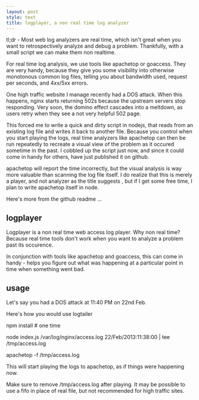 ```yaml
---
layout: post
style: text
title: logplayer, a non real time log analyzer
---
```

  
tl;dr - Most web log analyzers are real time, which isn't great when you want to retrospectively analyze and debug a problem. Thankfully, with a small script we can make them non realtime.

For real time log analysis, we use tools like apachetop or goaccess. They are very handy, because they give you some visibility into otherwise monotonous common log files, telling you about bandwidth used, request per seconds, and 4xx/5xx errors.

One high traffic website I manage recently had a DOS attack. When this happens, nginx starts returning 502s because the upstream servers stop responding. Very soon, the domino effect cascades into a meltdown, as users retry when they see a not very helpful 502 page.

This forced me to write a quick and dirty script in nodejs, that reads from an existing log file and writes it back to another file. Because you control when you start playing the logs, real time analyzers like apachetop can then be run repeatedly to recreate a visual view of the problem as it occured sometime in the past. I cobbled up the script just now, and since it could come in handy for others, have just published it on github. 

apachetop will report the time incorrectly, but the visual analysis is way more valuable than scanning the log file itself. I do realize that this is merely a player, and not analyzer as the title suggests , but if I get some free time, I plan to write apachetop itself in node.

Here's more from the github readme ...

logplayer
---------
Logplayer is a non real time web access log player. Why non real time? Because real time tools don't work when you want to analyze a problem past its occurence.

In conjunction with tools like apachetop and goaccess, this can come in handy - helps you figure out what was happening at a particular point in time when something went bad.

usage
-----
Let's say you had a DOS attack at 11:40 PM on 22nd Feb.

Here's how you would use logtailer

npm install # one time

node index.js /var/log/nginx/access.log 22/Feb/2013:11:38:00 | tee /tmp/access.log

apachetop -f /tmp/access.log

This will start playing the logs to apachetop, as if things were happening now. 


Make sure to remove /tmp/access.log after playing. It may be possible to use a fifo in place of real file, but not recommended for high traffic sites.
